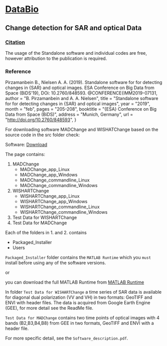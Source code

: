 # [DataBio](https://www.databio.eu/en/)
## Change detection for SAR and optical Data
### [Citation](http://www2.imm.dtu.dk/pubdb/views/publication_details.php?id=7131)
The usage of the Standalone software and individual codes are free, however attribution to the publication is required.

### Reference
Pirzamanbein B., Nielsen A. A. (2019). Standalone software for for detecting changes in {SAR} and optical images. ESA Conference on Big Data from Space (BiDS'19), DOi: 10.2760/848593.
@CONFERENCE\{IMM2019-07131,
    author       = "B. Pirzamanbein and A. A. Nielsen",
    title        = "Standalone software for for detecting changes in {SAR} and optical images",
    year         = "2019",
    month        = "feb",
    pages        = "205-208",
    booktitle    = "{ESA} Conference on Big Data from Space (BiDS)",
    address      = "Munich, Germany",
    url          = "http://doi.org/10.2760/848593",
    }

For downloading software MADChange and WISHATChange based on the source code in the src folder check:

Software: [Download](https://behnaz.pirzamanbin.name/PostDoc/)

The page contains:

1. MADChange
   * MADChange_app_Linux
   * MADChange_app_Windows
   * MADChange_commandline_Linux
   * MADChange_commandline_Windows
2. WISHARTChange
   * WISHARTChange_app_Linux
   * WISHARTChange_app_Windows
   * WISHARTChange_commandline_Linux
   * WISHARTChange_commandline_Windows
3. Test Data for WISHARTChange
4. Test Data for MADChange

Each of the folders in 1. and 2. contains
* Packaged_Installer
* Users

`Packaged_Installer` folder contains the `MATLAB Runtime` which you `must` install before using any of the software versions.

or

you can download the full MATLAB Runtime from
[MATLAB Runtime](https://se.mathworks.com/products/compiler/matlab-runtime.html)

In folder `Test Data for WISHARTChange` a time series of SAR data is available for diagonal dual polarization (VV and VH) in two formats: GeoTIFF and ENVI with header files. The data is acquired from Google Earth Engine (GEE), for more detail see the ReadMe file.

`Test Data for MADChange` contains two time points of optical images with 4 bands (B2,B3,B4,B8) from GEE in two formats, GeoTIFF and ENVI with a header file.

For more specific detail, see the `Software_description.pdf`.
